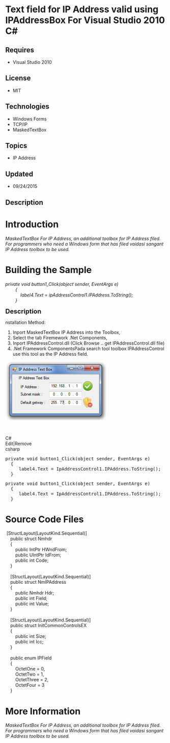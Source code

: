# Text field for IP Address valid using  IPAddressBox  For Visual Studio 2010 C#
## Requires
- Visual Studio 2010
## License
- MIT
## Technologies
- Windows Forms
- TCP/IP
- MaskedTextBox
## Topics
- IP Address
## Updated
- 09/24/2015
## Description

<h1>Introduction</h1>
<p><em>MaskedTextBox For IP Address, an additional toolbox for IP Address filed. For programmers who need a Windows form that has filed vaidasi sangant IP Address toolbox to be used.</em></p>
<h1><span>Building the Sample</span></h1>
<p><em>private void button1_Click(object sender, EventArgs e)<br>
&nbsp;&nbsp;&nbsp;&nbsp;&nbsp;&nbsp;&nbsp; {<br>
&nbsp;&nbsp;&nbsp;&nbsp;&nbsp;&nbsp;&nbsp;&nbsp;&nbsp;&nbsp;&nbsp; label4.Text = ipAddressControl1.IPAddress.ToString();<br>
&nbsp;&nbsp;&nbsp;&nbsp;&nbsp;&nbsp;&nbsp; }</em></p>
<p><span style="font-size:20px; font-weight:bold">Description</span></p>
<p>nstallation Method:</p>
<ol>
<li>Inport MaskedTextBox IP Address into the Toolbox, </li><li>Select the tab Firemework .Net Components, </li><li>Inport IPAddressControl.dll (Click Browse .. get IPAddressControl.dll file) </li><li>.Net Framework ComponentsPada search tool toolbox IPAddressControl use this tool as the IP Address field.
</li></ol>
<p><em><img id="142912" src="142912-maskedtextbox_ip_address3.png" alt="" width="317" height="185">&nbsp;
<br>
</em></p>
<p>&nbsp;</p>
<div class="scriptcode">
<div class="pluginEditHolder" pluginCommand="mceScriptCode">
<div class="title"><span>C#</span></div>
<div class="pluginLinkHolder"><span class="pluginEditHolderLink">Edit</span>|<span class="pluginRemoveHolderLink">Remove</span></div>
<span class="hidden">csharp</span>
<pre class="hidden">private void button1_Click(object sender, EventArgs e) 
  {            
     label4.Text = IpAddressControl1.IPAddress.ToString();        
  }</pre>
<div class="preview">
<pre class="csharp"><span class="cs__keyword">private</span>&nbsp;<span class="cs__keyword">void</span>&nbsp;button1_Click(<span class="cs__keyword">object</span>&nbsp;sender,&nbsp;EventArgs&nbsp;e)&nbsp;&nbsp;
&nbsp;&nbsp;{&nbsp;&nbsp;&nbsp;&nbsp;&nbsp;&nbsp;&nbsp;&nbsp;&nbsp;&nbsp;&nbsp;&nbsp;&nbsp;
&nbsp;&nbsp;&nbsp;&nbsp;&nbsp;label4.Text&nbsp;=&nbsp;IpAddressControl1.IPAddress.ToString();&nbsp;&nbsp;&nbsp;&nbsp;&nbsp;&nbsp;&nbsp;&nbsp;&nbsp;
&nbsp;&nbsp;}</pre>
</div>
</div>
</div>
<h1><span>Source Code Files</span></h1>
<ul>
</ul>
<p>&nbsp;[StructLayout(LayoutKind.Sequential)]<br>
&nbsp;&nbsp;&nbsp; public struct Nmhdr<br>
&nbsp;&nbsp;&nbsp; {<br>
&nbsp;&nbsp;&nbsp;&nbsp;&nbsp;&nbsp;&nbsp; public IntPtr HWndFrom;<br>
&nbsp;&nbsp;&nbsp;&nbsp;&nbsp;&nbsp;&nbsp; public UIntPtr IdFrom;<br>
&nbsp;&nbsp;&nbsp;&nbsp;&nbsp;&nbsp;&nbsp; public int Code;<br>
&nbsp;&nbsp;&nbsp; }<br>
<br>
&nbsp;&nbsp;&nbsp; [StructLayout(LayoutKind.Sequential)]<br>
&nbsp;&nbsp;&nbsp; public struct NmIPAddress<br>
&nbsp;&nbsp;&nbsp; {<br>
&nbsp;&nbsp;&nbsp;&nbsp;&nbsp;&nbsp;&nbsp; public Nmhdr Hdr;<br>
&nbsp;&nbsp;&nbsp;&nbsp;&nbsp;&nbsp;&nbsp; public int Field;<br>
&nbsp;&nbsp;&nbsp;&nbsp;&nbsp;&nbsp;&nbsp; public int Value;<br>
&nbsp;&nbsp;&nbsp; }<br>
<br>
&nbsp;&nbsp;&nbsp; [StructLayout(LayoutKind.Sequential)]<br>
&nbsp;&nbsp;&nbsp; public struct InitCommonControlsEX<br>
&nbsp;&nbsp;&nbsp; {<br>
&nbsp;&nbsp;&nbsp;&nbsp;&nbsp;&nbsp;&nbsp; public int Size;<br>
&nbsp;&nbsp;&nbsp;&nbsp;&nbsp;&nbsp;&nbsp; public int Icc;<br>
&nbsp;&nbsp;&nbsp; }<br>
<br>
&nbsp;&nbsp;&nbsp; public enum IPField<br>
&nbsp;&nbsp;&nbsp; {<br>
&nbsp;&nbsp;&nbsp;&nbsp;&nbsp;&nbsp;&nbsp; OctetOne = 0,<br>
&nbsp;&nbsp;&nbsp;&nbsp;&nbsp;&nbsp;&nbsp; OctetTwo = 1,<br>
&nbsp;&nbsp;&nbsp;&nbsp;&nbsp;&nbsp;&nbsp; OctetThree = 2,<br>
&nbsp;&nbsp;&nbsp;&nbsp;&nbsp;&nbsp;&nbsp; OctetFour = 3<br>
&nbsp;&nbsp;&nbsp; }</p>
<ul>
</ul>
<h1>More Information</h1>
<p><em><em>MaskedTextBox For IP Address, an additional toolbox for IP Address filed. For programmers who need a Windows form that has filed vaidasi sangant IP Address toolbox to be used.</em></em></p>

